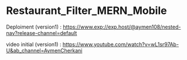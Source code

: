 # Restaurant_Filter_MERN_Mobile

Deploiment (version1)  :
 https://www.exp://exp.host/@aymen108/nested-nav?release-channel=default

video initial (version1)  :
https://www.youtube.com/watch?v=wL1sr97Ab-U&ab_channel=AymenCherkani

